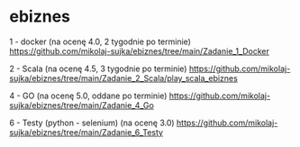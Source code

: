 # ebiznes 

1 - docker (na ocenę 4.0, 2 tygodnie po terminie)
https://github.com/mikolaj-sujka/ebiznes/tree/main/Zadanie_1_Docker

2 - Scala (na ocenę 4.5, 3 tygodnie po terminie)
https://github.com/mikolaj-sujka/ebiznes/tree/main/Zadanie_2_Scala/play_scala_ebiznes

4 - GO (na ocenę 5.0, oddane po terminie)
https://github.com/mikolaj-sujka/ebiznes/tree/main/Zadanie_4_Go

6 - Testy (python - selenium) (na ocenę 3.0)
https://github.com/mikolaj-sujka/ebiznes/tree/main/Zadanie_6_Testy

